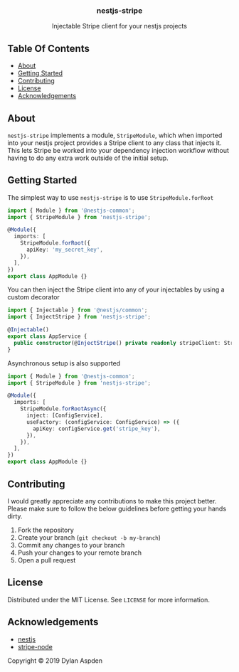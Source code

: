 <p align="center">
<h3 align="center">
	nestjs-stripe
</h3>

<p align="center">
	Injectable Stripe client for your nestjs projects
</p>
</p>

## Table Of Contents

- [About](#about)
- [Getting Started](#getting-started)
- [Contributing](#contributing)
- [License](#license)
- [Acknowledgements](#acknowledgements)

## About

`nestjs-stripe` implements a module, `StripeModule`, which when imported into
your nestjs project provides a Stripe client to any class that injects it. This
lets Stripe be worked into your dependency injection workflow without having to
do any extra work outside of the initial setup.

## Getting Started

The simplest way to use `nestjs-stripe` is to use `StripeModule.forRoot`

```typescript
import { Module } from '@nestjs-common';
import { StripeModule } from 'nestjs-stripe';

@Module({
  imports: [
    StripeModule.forRoot({
      apiKey: 'my_secret_key',
    }),
  ],
})
export class AppModule {}
```

You can then inject the Stripe client into any of your injectables by using a
custom decorator

```typescript
import { Injectable } from '@nestjs/common';
import { InjectStripe } from 'nestjs-stripe';

@Injectable()
export class AppService {
  public constructor(@InjectStripe() private readonly stripeClient: Stripe) {}
}
```

Asynchronous setup is also supported

```typescript
import { Module } from '@nestjs-common';
import { StripeModule } from 'nestjs-stripe';

@Module({
  imports: [
    StripeModule.forRootAsync({
      inject: [ConfigService],
      useFactory: (configService: ConfigService) => ({
        apiKey: configService.get('stripe_key'),
      }),
    }),
  ],
})
export class AppModule {}
```

## Contributing

I would greatly appreciate any contributions to make this project better. Please
make sure to follow the below guidelines before getting your hands dirty.

1. Fork the repository
2. Create your branch (`git checkout -b my-branch`)
3. Commit any changes to your branch
4. Push your changes to your remote branch
5. Open a pull request

## License

Distributed under the MIT License. See `LICENSE` for more information.

## Acknowledgements

- [nestjs](https://nestjs.com)
- [stripe-node](https://github.com/stripe/stripe-node)

Copyright &copy; 2019 Dylan Aspden
